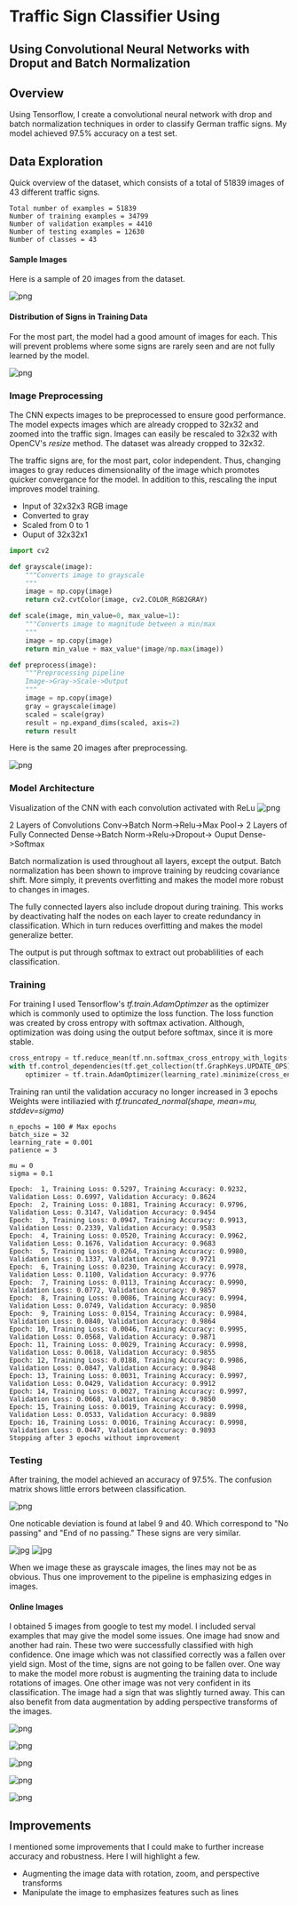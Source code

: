 # Traffic Sign Classifier Using
## Using Convolutional Neural Networks with Droput and Batch Normalization

## Overview

Using Tensorflow, I create a convolutional neural network with drop and batch normalization techniques in order to classify German traffic signs. My model achieved 97.5% accuracy on a test set.

## Data Exploration

Quick overview of the dataset, which consists of a total of 51839 images of 43 different traffic signs.

    Total number of examples = 51839
    Number of training examples = 34799
    Number of validation examples = 4410
    Number of testing examples = 12630
    Number of classes = 43
    
#### Sample Images

Here is a sample of 20 images from the dataset.

![png](output_images/output_12_0.png)

#### Distribution of Signs in Training Data

For the most part, the model had a good amount of images for each. This will prevent problems where some signs are rarely seen and are not fully learned by the model.

![png](output_images/output_14_1.png)

### Image Preprocessing

The CNN expects images to be preprocessed to ensure good performance. The model expects images which are already cropped to 32x32 and zoomed into the traffic sign. Images can easily be rescaled to 32x32 with OpenCV's _resize_ method. The dataset was already cropped to 32x32.

The traffic signs are, for the most part, color independent. Thus, changing images to gray reduces dimensionality of the image which promotes quicker convergance for the model. In addition to this, rescaling the input improves model training.

- Input of 32x32x3 RGB image
- Converted to gray
- Scaled from 0 to 1
- Ouput of 32x32x1

```python
import cv2

def grayscale(image):
    """Converts image to grayscale
    """
    image = np.copy(image)
    return cv2.cvtColor(image, cv2.COLOR_RGB2GRAY)

def scale(image, min_value=0, max_value=1):
    """Converts image to magnitude between a min/max
    """
    image = np.copy(image)
    return min_value + max_value*(image/np.max(image))

def preprocess(image):
    """Preprocessing pipeline
    Image->Gray->Scale->Output
    """
    image = np.copy(image)
    gray = grayscale(image)
    scaled = scale(gray)
    result = np.expand_dims(scaled, axis=2)
    return result
```

Here is the same 20 images after preprocessing.

![png](output_images/output_18_0.png)

### Model Architecture

Visualization of the CNN with each convolution activated with ReLu
![png](output_images/model_2.png)

2 Layers of Convolutions
Conv->Batch Norm->Relu->Max Pool->
2 Layers of Fully Connected
Dense->Batch Norm->Relu->Dropout->
Ouput
Dense->Softmax

Batch normalization is used throughout all layers, except the output. Batch normalization has been shown to improve training by reudcing covariance shift. More simply, it prevents overfitting and makes the model more robust to changes in images.

The fully connected layers also include dropout during training. This works by deactivating half the nodes on each layer to create redundancy in classification. Which in turn reduces overfitting and makes the model generalize better.

The output is put through softmax to extract out probablilities of each classification.

### Training
For training I used Tensorflow's _tf.train.AdamOptimzer_ as the optimizer which is commonly used to optimize the loss function.
The loss function was created by cross entropy with softmax activation. Although, optimization was doing using the output before softmax, since it is more stable.

```python
cross_entropy = tf.reduce_mean(tf.nn.softmax_cross_entropy_with_logits(labels=one_hot_output, logits=logits))
with tf.control_dependencies(tf.get_collection(tf.GraphKeys.UPDATE_OPS)):
    optimizer = tf.train.AdamOptimizer(learning_rate).minimize(cross_entropy)
```

Training ran until the validation accuracy no longer increased in 3 epochs
Weights were intiliazied with _tf.truncated_normal(shape, mean=mu, stddev=sigma)_

    n_epochs = 100 # Max epochs
    batch_size = 32
    learning_rate = 0.001
    patience = 3
    
    mu = 0
    sigma = 0.1
    
    Epoch:  1, Training Loss: 0.5297, Training Accuracy: 0.9232, Validation Loss: 0.6997, Validation Accuracy: 0.8624
    Epoch:  2, Training Loss: 0.1881, Training Accuracy: 0.9796, Validation Loss: 0.3147, Validation Accuracy: 0.9454
    Epoch:  3, Training Loss: 0.0947, Training Accuracy: 0.9913, Validation Loss: 0.2339, Validation Accuracy: 0.9583
    Epoch:  4, Training Loss: 0.0520, Training Accuracy: 0.9962, Validation Loss: 0.1676, Validation Accuracy: 0.9683
    Epoch:  5, Training Loss: 0.0264, Training Accuracy: 0.9980, Validation Loss: 0.1337, Validation Accuracy: 0.9721
    Epoch:  6, Training Loss: 0.0230, Training Accuracy: 0.9978, Validation Loss: 0.1100, Validation Accuracy: 0.9776
    Epoch:  7, Training Loss: 0.0113, Training Accuracy: 0.9990, Validation Loss: 0.0772, Validation Accuracy: 0.9857
    Epoch:  8, Training Loss: 0.0086, Training Accuracy: 0.9994, Validation Loss: 0.0749, Validation Accuracy: 0.9850
    Epoch:  9, Training Loss: 0.0154, Training Accuracy: 0.9984, Validation Loss: 0.0840, Validation Accuracy: 0.9864
    Epoch: 10, Training Loss: 0.0046, Training Accuracy: 0.9995, Validation Loss: 0.0568, Validation Accuracy: 0.9871
    Epoch: 11, Training Loss: 0.0029, Training Accuracy: 0.9998, Validation Loss: 0.0618, Validation Accuracy: 0.9855
    Epoch: 12, Training Loss: 0.0188, Training Accuracy: 0.9986, Validation Loss: 0.0847, Validation Accuracy: 0.9848
    Epoch: 13, Training Loss: 0.0031, Training Accuracy: 0.9997, Validation Loss: 0.0429, Validation Accuracy: 0.9912
    Epoch: 14, Training Loss: 0.0027, Training Accuracy: 0.9997, Validation Loss: 0.0668, Validation Accuracy: 0.9850
    Epoch: 15, Training Loss: 0.0019, Training Accuracy: 0.9998, Validation Loss: 0.0533, Validation Accuracy: 0.9889
    Epoch: 16, Training Loss: 0.0016, Training Accuracy: 0.9998, Validation Loss: 0.0447, Validation Accuracy: 0.9893
    Stopping after 3 epochs without improvement
    
### Testing

After training, the model achieved an accuracy of 97.5%. The confusion matrix shows little errors between classification.

![png](output_images/output_36_2.png)

One noticable deviation is found at label 9 and 40. Which correspond to "No passing" and "End of no passing." These signs are very similar.

![jpg](output_images/no_passing.jpg) ![jpg](output_images/end_of_no_passing.jpg)

When we image these as grayscale images, the lines may not be as obvious. Thus one improvement to the pipeline is emphasizing edges in images.

#### Online Images

I obtained 5 images from google to test my model. I included serval examples that may give the model some issues. One image had snow and another had rain. These two were successfully classified with high confidence.
One image which was not classified correctly was a fallen over yield sign. Most of the time, signs are not going to be fallen over. One way to make the model more robust is augmenting the training data to include rotations of images.
One other image was not very confident in its classification. The image had a sign that was slightly turned away. This can also benefit from data augmentation by adding perspective transforms of the images.

![png](output_image/output_47_0.png)



![png](output_image/output_47_1.png)



![png](output_image/output_47_2.png)



![png](output_image/output_47_3.png)



![png](output_image/output_47_4.png)


## Improvements

I mentioned some improvements that I could make to further increase accuracy and robustness. Here I will highlight a few.

- Augmenting the image data with rotation, zoom, and perspective transforms
- Manipulate the image to emphasizes features such as lines